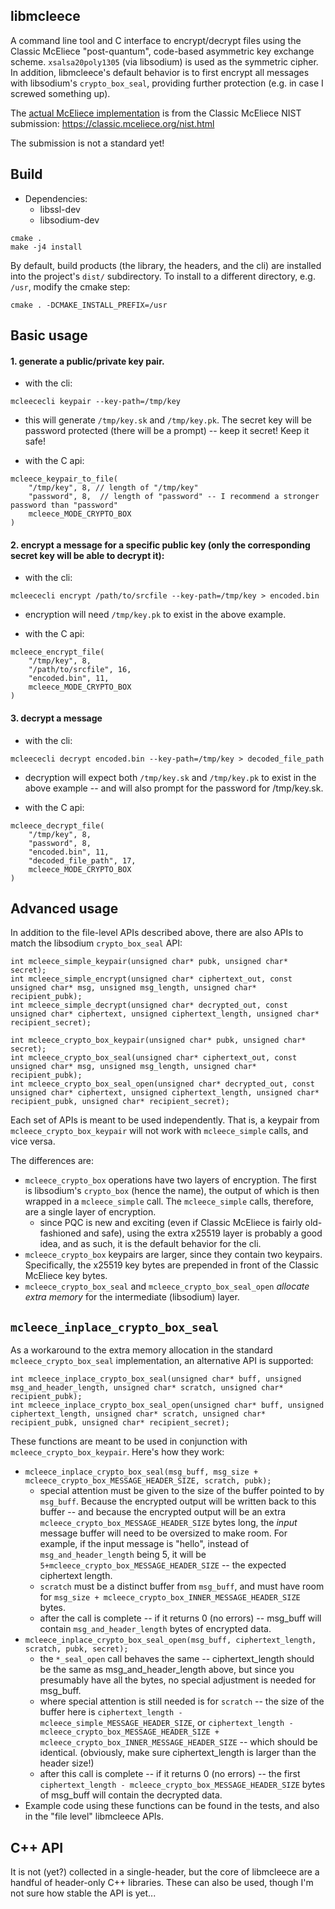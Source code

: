 ## libmcleece

A command line tool and C interface to encrypt/decrypt files using the Classic McEliece "post-quantum", code-based asymmetric key exchange scheme. `xsalsa20poly1305` (via libsodium) is used as the symmetric cipher. In addition, libmcleece's default behavior is to first encrypt all messages with libsodium's `crypto_box_seal`, providing further protection (e.g. in case I screwed something up).

The [actual McEliece implementation](./src/third_party_lib/mceliece6960119f) is from the Classic McEliece NIST submission:
https://classic.mceliece.org/nist.html

The submission is not a standard yet!

## Build

* Dependencies:
	* libssl-dev
	* libsodium-dev

```
cmake .
make -j4 install
```

By default, build products (the library, the headers, and the cli) are installed into the project's `dist/` subdirectory. To install to a different directory, e.g. `/usr`, modify the cmake step:
```
cmake . -DCMAKE_INSTALL_PREFIX=/usr
```

## Basic usage

#### 1. generate a public/private key pair.

* with the cli:
```
mcleececli keypair --key-path=/tmp/key
```
   * this will generate `/tmp/key.sk` and `/tmp/key.pk`. The secret key will be password protected (there will be a prompt) -- keep it secret! Keep it safe!

* with the C api:
```
mcleece_keypair_to_file(
    "/tmp/key", 8, // length of "/tmp/key"
    "password", 8,  // length of "password" -- I recommend a stronger password than "password"
    mcleece_MODE_CRYPTO_BOX
)
```

#### 2. encrypt a message for a specific public key (only the corresponding secret key will be able to decrypt it):

* with the cli:
```
mcleececli encrypt /path/to/srcfile --key-path=/tmp/key > encoded.bin
```
   * encryption will need `/tmp/key.pk` to exist in the above example.

* with the C api:
```
mcleece_encrypt_file(
    "/tmp/key", 8,
    "/path/to/srcfile", 16,
    "encoded.bin", 11,
    mcleece_MODE_CRYPTO_BOX
)
```

#### 3. decrypt a message

* with the cli:
```
mcleececli decrypt encoded.bin --key-path=/tmp/key > decoded_file_path
```
   * decryption will expect both `/tmp/key.sk` and `/tmp/key.pk` to exist in the above example -- and will also prompt for the password for /tmp/key.sk.

* with the C api:
```
mcleece_decrypt_file(
    "/tmp/key", 8,
    "password", 8,
    "encoded.bin", 11,
    "decoded_file_path", 17,
    mcleece_MODE_CRYPTO_BOX
)
```

## Advanced usage

In addition to the file-level APIs described above, there are also APIs to match the libsodium `crypto_box_seal` API:
```
int mcleece_simple_keypair(unsigned char* pubk, unsigned char* secret);
int mcleece_simple_encrypt(unsigned char* ciphertext_out, const unsigned char* msg, unsigned msg_length, unsigned char* recipient_pubk);
int mcleece_simple_decrypt(unsigned char* decrypted_out, const unsigned char* ciphertext, unsigned ciphertext_length, unsigned char* recipient_secret);

int mcleece_crypto_box_keypair(unsigned char* pubk, unsigned char* secret);
int mcleece_crypto_box_seal(unsigned char* ciphertext_out, const unsigned char* msg, unsigned msg_length, unsigned char* recipient_pubk);
int mcleece_crypto_box_seal_open(unsigned char* decrypted_out, const unsigned char* ciphertext, unsigned ciphertext_length, unsigned char* recipient_pubk, unsigned char* recipient_secret);
```

Each set of APIs is meant to be used independently. That is, a keypair from `mcleece_crypto_box_keypair` will not work with `mcleece_simple` calls, and vice versa.

The differences are:
* `mcleece_crypto_box` operations have two layers of encryption. The first is libsodium's `crypto_box` (hence the name), the output of which is then wrapped in a `mcleece_simple` call. The `mcleece_simple` calls, therefore, are a single layer of encryption.
   * since PQC is new and exciting (even if Classic McEliece is fairly old-fashioned and safe), using the extra x25519 layer is probably a good idea, and as such, it is the default behavior for the cli.
* `mcleece_crypto_box` keypairs are larger, since they contain two keypairs. Specifically, the x25519 key bytes are prepended in front of the Classic McEliece key bytes.
* `mcleece_crypto_box_seal` and `mcleece_crypto_box_seal_open` *allocate extra memory* for the intermediate (libsodium) layer.

## `mcleece_inplace_crypto_box_seal`
As a workaround to the extra memory allocation in the standard `mcleece_crypto_box_seal` implementation, an alternative API is supported:
```
int mcleece_inplace_crypto_box_seal(unsigned char* buff, unsigned msg_and_header_length, unsigned char* scratch, unsigned char* recipient_pubk);
int mcleece_inplace_crypto_box_seal_open(unsigned char* buff, unsigned ciphertext_length, unsigned char* scratch, unsigned char* recipient_pubk, unsigned char* recipient_secret);
```

These functions are meant to be used in conjunction with `mcleece_crypto_box_keypair`. Here's how they work:
* `mcleece_inplace_crypto_box_seal(msg_buff, msg_size + mcleece_crypto_box_MESSAGE_HEADER_SIZE, scratch, pubk);`
   * special attention must be given to the size of the buffer pointed to by `msg_buff`. Because the encrypted output will be written back to this buffer -- and because the encrypted output will be an extra `mcleece_crypto_box_MESSAGE_HEADER_SIZE` bytes long, the *input* message buffer will need to be oversized to make room. For example, if the input message is "hello", instead of `msg_and_header_length` being 5, it will be `5+mcleece_crypto_box_MESSAGE_HEADER_SIZE` -- the expected ciphertext length.
   * `scratch` must be a distinct buffer from `msg_buff`, and must have room for `msg_size + mcleece_crypto_box_INNER_MESSAGE_HEADER_SIZE` bytes.
   * after the call is complete -- if it returns 0 (no errors) -- msg_buff will contain `msg_and_header_length` bytes of encrypted data.
* `mcleece_inplace_crypto_box_seal_open(msg_buff, ciphertext_length, scratch, pubk, secret);`
   * the `*_seal_open` call behaves the same -- ciphertext_length should be the same as msg_and_header_length above, but since you presumably have all the bytes, no special adjustment is needed for msg_buff.
   * where special attention is still needed is for `scratch` -- the size of the buffer here is `ciphertext_length - mcleece_simple_MESSAGE_HEADER_SIZE`, or `ciphertext_length - mcleece_crypto_box_MESSAGE_HEADER_SIZE + mcleece_crypto_box_INNER_MESSAGE_HEADER_SIZE` -- which should be identical. (obviously, make sure ciphertext_length is larger than the header size!)
   * after this call is complete -- if it returns 0 (no errors) -- the first `ciphertext_length - mcleece_crypto_box_MESSAGE_HEADER_SIZE` bytes of msg_buff will contain the decrypted data.
* Example code using these functions can be found in the tests, and also in the "file level" libmcleece APIs.

## C++ API
It is not (yet?) collected in a single-header, but the core of libmcleece are a handful of header-only C++ libraries. These can also be used, though I'm not sure how stable the API is yet... 

